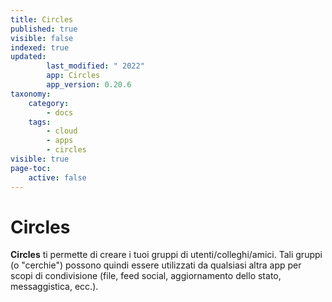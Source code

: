 ```yaml
---
title: Circles
published: true
visible: false
indexed: true
updated:
        last_modified: " 2022"
        app: Circles
        app_version: 0.20.6
taxonomy:
    category:
        - docs
    tags:
        - cloud
        - apps
        - circles
visible: true
page-toc:
    active: false
---
```


# Circles

**Circles** ti permette di creare i tuoi gruppi di utenti/colleghi/amici. Tali gruppi (o "cerchie") possono quindi essere utilizzati da qualsiasi altra app per scopi di condivisione (file, feed social, aggiornamento dello stato, messaggistica, ecc.). 
